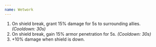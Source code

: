 ```yaml
---
name: Wetwork
---
```


1. On shield break, grant 15% damage for 5s to surrounding allies. *(Cooldown: 30s)*
2. On shield break, gain 15% armor penetration for 5s. *(Cooldown: 30s)*
3. +10% damage when shield is down.
